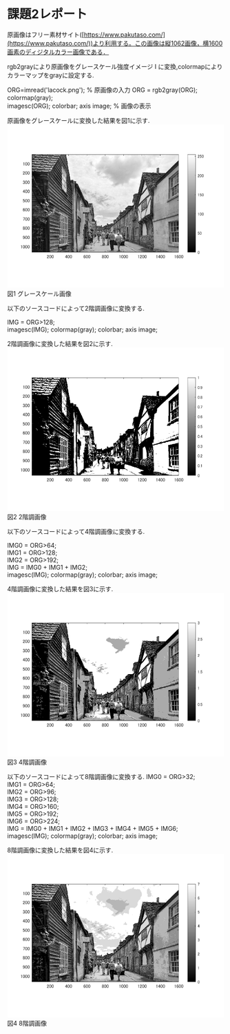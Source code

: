# 課題2レポート

原画像はフリー素材サイト([https://www.pakutaso.com/](https://www.pakutaso.com/))より利用する。この画像は縦1062画像，横1600画素のディジタルカラー画像である．

rgb2grayにより原画像をグレースケール強度イメージ I に変換,colormapによりカラーマップをgrayに設定する.

ORG=imread('lacock.png'); % 原画像の入力
ORG = rgb2gray(ORG); colormap(gray);  
imagesc(ORG); colorbar; axis image; % 画像の表示

 原画像をグレースケールに変換した結果を図1に示す.
 ![原画像](https://github.com/Sisk449/lecture_image_processing/blob/master/image/kadai2_1.png?raw=true)  
図1 グレースケール画像

以下のソースコードによって2階調画像に変換する.

IMG = ORG>128;  
imagesc(IMG); colormap(gray); colorbar;  axis image;

2階調画像に変換した結果を図2に示す.
![原画像](https://github.com/Sisk449/lecture_image_processing/blob/master/image/kadai2_2.png?raw=true)  
図2 2階調画像

以下のソースコードによって4階調画像に変換する.

IMG0 = ORG>64;  
IMG1 = ORG>128;  
IMG2 = ORG>192;  
IMG = IMG0 + IMG1 + IMG2;  
imagesc(IMG); colormap(gray); colorbar;  axis image;

4階調画像に変換した結果を図3に示す.
![原画像](https://github.com/Sisk449/lecture_image_processing/blob/master/image/kadai2_3.png?raw=true)  
図3 4階調画像

以下のソースコードによって8階調画像に変換する.
IMG0 = ORG>32;  
IMG1 = ORG>64;  
IMG2 = ORG>96;  
IMG3 = ORG>128;  
IMG4 = ORG>160;  
IMG5 = ORG>192;  
IMG6 = ORG>224;  
IMG = IMG0 + IMG1 + IMG2 + IMG3 + IMG4 + IMG5 + IMG6;  
imagesc(IMG); colormap(gray); colorbar;  axis image;

8階調画像に変換した結果を図4に示す.
![原画像](https://github.com/Sisk449/lecture_image_processing/blob/master/image/kadai2_4.png?raw=true)  
図4 8階調画像
